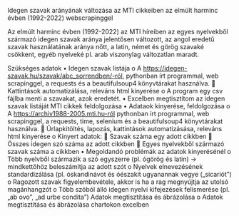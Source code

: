 Idegen szavak arányának változása az MTI cikkeiben az elmúlt harminc évben (1992-2022) webscrapinggel

Az elmúlt harminc évben (1992-2022) az MTI híreiben az egyes nyelvekből származó idegen szavak aránya jelentősen változott, az angol eredetű szavak használatának aránya nőtt, a latin, német és görög szavaké csökkent, egyéb nyelveké pl. arab viszonylag változatlan maradt.

Szükséges adatok
•	Idegen szavak listája
o	A https://idegen-szavak.hu/szavak/abc_sorrendben/-ról, pythonban írt programmal, web scrapinggel, a requests és a beautifulsoup4 könyvtárakat használva.
	Kattintások automatizálása, releváns html kinyerése
o	A program egy csv fájlba menti a szavakat, azok eredetét.
•	Excelben megtisztítom az idegen szavak listáját
MTI cikkek feldolgozása
•	Adataok kinyerése, feldolgozása
o	A https://archiv1988-2005.mti.hu-ról pythonban írt programmal, web scrapinggel, a requests, time, selenium és a beautifulsoup4 könyvtárakat használva.
	Űrlapkitöltés, lapozás, kattintások automatizásása, releváns html kinyerése
o	Kinyert adatok:
	Szavak száma egy adott cikkben
	Összes idegen szó száma az adott cikkben
	Egyes nyelvekből származó szavak száma a cikkben
•	Megoldandó problémák az adatok kinyerésénél
o	Több nyelvből származik a szó egyszerre (pl. ógörög és latin) -> mindkettőhöz beleszámítja az adott szót
o	Nyelvek elnevezésének standardizálása (pl. óskandinávot és óészakit ugyanannak vegye („sicariót”)
o	Ragozott szavak figyelembevétele, akkor is ha a rag megnyújtja az utolsó magánhangzót 
o	Több szóból álló idegen nyelvi kifejezések felismerése (pl. „ab ovo”, „ad urbe condita”)
Adatok megtisztítása és ábrázolása
o	Adatok megtisztítása és ábrázolása chartokon excelben
